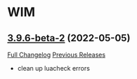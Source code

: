 # WIM

## [3.9.6-beta-2](https://github.com/Legacy-of-Sylvanaar/wow-instant-messenger/tree/3.9.6-beta-2) (2022-05-05)
[Full Changelog](https://github.com/Legacy-of-Sylvanaar/wow-instant-messenger/compare/3.9.6-beta...3.9.6-beta-2) [Previous Releases](https://github.com/Legacy-of-Sylvanaar/wow-instant-messenger/releases)

- clean up luacheck errors  
